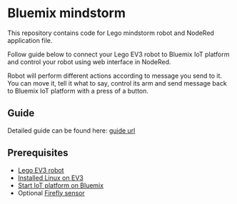 # Bluemix mindstorm

This repository contains code for Lego mindstorm robot and NodeRed application file.

Follow guide below to connect your Lego EV3 robot to Bluemix IoT platform and control your robot using web interface in NodeRed.

Robot will perform different actions according to message you send to it. You can move it, tell it what to say, control its arm and send message back to Bluemix IoT platform with a press of a button.

## Guide

Detailed guide can be found here: [guide url](https://developer.ibm.com/recipes/tutorials/connect-lego-mindstorm-ev3-to-ibm-iot-platform-over-mqtt/)

## Prerequisites
* [Lego EV3 robot](https://www.lego.com/en-us/mindstorms/products/mindstorms-ev3-31313)
* [Installed Linux on EV3](http://www.ev3dev.org/docs/getting-started/)
* [Start IoT platform on Bluemix](https://console.ng.bluemix.net/)
* Optional [Firefly sensor](https://firefly-iot.com/)
